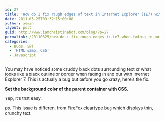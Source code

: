 ```yaml
---
id: 27
title: 'How do I fix rough edges of text in Internet Explorer (IE7) with jQuery&#8217;s fadeIn() &#038; fadeOut()?'
date: 2011-03-25T03:32:15+00:00
author: admin
layout: post
guid: http://www.iamchristinabot.com/blog/?p=27
permalink: /20110325/how-do-i-fix-rough-edges-in-ie7-when-fading-in-out-using-jquery/
categories:
  - Bugs, Ew!
  - 'HTML &amp; CSS'
  - Javascript
---
```

You may have noticed some cruddy black dots surrounding text or what looks like a black outline or border when fading in and out with Internet Explorer 7. This is actually a bug but before you go crazy, here&#8217;s the fix.

**Set the background color of the parent container with CSS.**
  
Yep, it&#8217;s that easy.

_ps._ This issue is different from [FireFox cleartype bug](http://www.iamchristinabot.com/blog/20110325/how-do-i-fix-edgy-text-in-firefox-from-jquerys-fadein-fadeout/) which displays thin, crunchy text.
